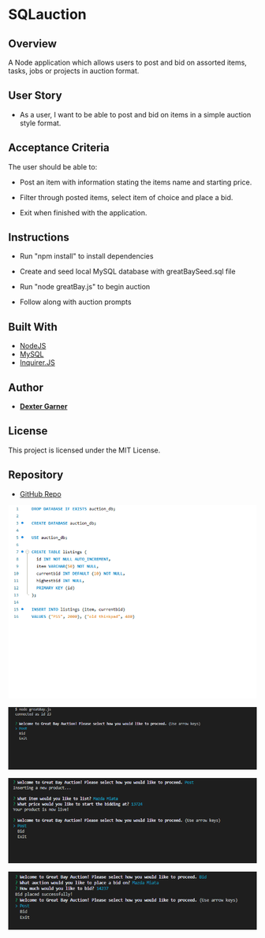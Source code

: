 # SQLauction

## Overview

A Node application which allows users to post and bid on assorted items, tasks, jobs or projects in auction format.

## User Story

- As a user, I want to be able to post and bid on items in a simple auction style format.

## Acceptance Criteria

The user should be able to:

- Post an item with information stating the items name and starting price.

- Filter through posted items, select item of choice and place a bid.

- Exit when finished with the application.

## Instructions

- Run "npm install" to install dependencies

- Create and seed local MySQL database with greatBaySeed.sql file

- Run "node greatBay.js" to begin auction

- Follow along with auction prompts

## Built With

- [NodeJS](https://nodejs.org/)
- [MySQL](https://www.mysql.com/)
- [Inquirer.JS](https://www.npmjs.com/package/inquirer)

## Author

- [**Dexter Garner**](https://github.com/johndexteriv)

## License

This project is licensed under the MIT License.

## Repository

- [GitHub Repo](https://github.com/johndexteriv/SQLauction)

![DatabaseSeed](/assets/images/databaseseed.png)

![StartAuction](/assets/images/startauction.png)

![PostItem](/assets/images/postitem.png)

![BidPlaced](/assets/images/bidplaced.png)
